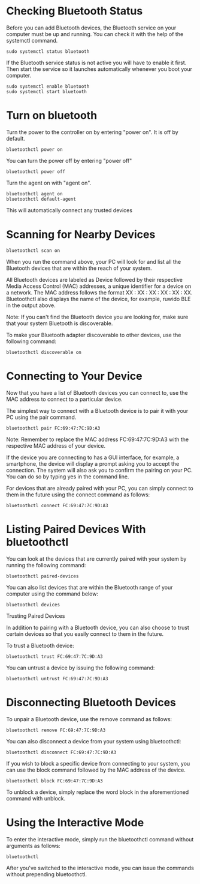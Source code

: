 # Checking Bluetooth Status

Before you can add Bluetooth devices, the Bluetooth service on your computer must be up and running. You can check it with the help of the systemctl command.

```
sudo systemctl status bluetooth
```

If the Bluetooth service status is not active you will have to enable it first. Then start the service so it launches automatically whenever you boot your computer.

```
sudo systemctl enable bluetooth
sudo systemctl start bluetooth
```

# Turn on bluetooth

Turn the power to the controller on by entering "power on". It is off by default.

```
bluetoothctl power on
```

You can turn the power off by entering "power off"

```
bluetoothctl power off
```

Turn the agent on with "agent on".

```
bluetoothctl agent on
bluetoothctl default-agent
```

This will automatically connect any trusted devices



# Scanning for Nearby Devices

```
bluetoothctl scan on
```

When you run the command above, your PC will look for and list all the Bluetooth devices that are within the reach of your system.

All Bluetooth devices are labeled as Device followed by their respective Media Access Control (MAC) addresses, a unique identifier for a device on a network. The MAC address follows the format XX : XX : XX : XX : XX : XX. Bluetoothctl also displays the name of the device, for example, ruwido BLE in the output above.

Note: If you can't find the Bluetooth device you are looking for, make sure that your system Bluetooth is discoverable.

To make your Bluetooth adapter discoverable to other devices, use the following command:

```
bluetoothctl discoverable on
```

# Connecting to Your Device

Now that you have a list of Bluetooth devices you can connect to, use the MAC address to connect to a particular device.

The simplest way to connect with a Bluetooth device is to pair it with your PC using the pair command.

```
bluetoothctl pair FC:69:47:7C:9D:A3
```

Note: Remember to replace the MAC address FC:69:47:7C:9D:A3 with the respective MAC address of your device.

If the device you are connecting to has a GUI interface, for example, a smartphone, the device will display a prompt asking you to accept the connection. The system will also ask you to confirm the pairing on your PC. You can do so by typing yes in the command line.

For devices that are already paired with your PC, you can simply connect to them in the future using the connect command as follows:

```
bluetoothctl connect FC:69:47:7C:9D:A3
```

# Listing Paired Devices With bluetoothctl

You can look at the devices that are currently paired with your system by running the following command:

```
bluetoothctl paired-devices
```

You can also list devices that are within the Bluetooth range of your computer using the command below:

```
bluetoothctl devices
```

Trusting Paired Devices

In addition to pairing with a Bluetooth device, you can also choose to trust certain devices so that you easily connect to them in the future.

To trust a Bluetooth device:

```
bluetoothctl trust FC:69:47:7C:9D:A3
```

You can untrust a device by issuing the following command:

```
bluetoothctl untrust FC:69:47:7C:9D:A3
```

# Disconnecting Bluetooth Devices

To unpair a Bluetooth device, use the remove command as follows:

```
bluetoothctl remove FC:69:47:7C:9D:A3
```

You can also disconnect a device from your system using bluetoothctl:

```
bluetoothctl disconnect FC:69:47:7C:9D:A3
```

If you wish to block a specific device from connecting to your system, you can use the block command followed by the MAC address of the device.

```
bluetoothctl block FC:69:47:7C:9D:A3
```

To unblock a device, simply replace the word block in the aforementioned command with unblock.

# Using the Interactive Mode

To enter the interactive mode, simply run the bluetoothctl command without arguments as follows:

```
bluetoothctl
```

After you've switched to the interactive mode, you can issue the commands without prepending bluetoothctl.